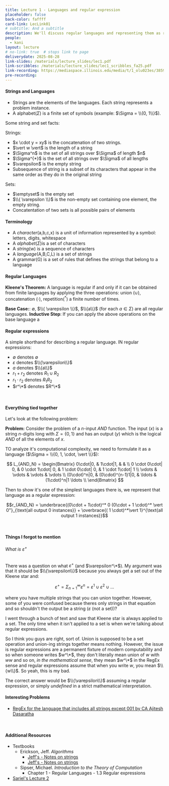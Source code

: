```yaml
---
title: Lecture 1 - Languages and regular expression
placeholder: false
back-color: faffff
card-link: LecLink01
# subtitle: And a subtitle
description: We'll discuss regular languages and representing them as regular expressions (the OG RegEx). 
people:
  - kani
layout: lecture
# no-link: true  # stops link to page 
deliverydate: 2025-08-28
link-slides: /materials/lecture_slides/lec1.pdf
link-scribbles: /materials/lecture_slides/lec1_scribbles_fa25.pdf
link-recording: https://mediaspace.illinois.edu/media/t/1_olu023es/385953912
pre-recording: 
---
```


#### Strings and Languages
- Strings are the elements of the languages. Each string represents a problem instance. 
- A alphabet($\Sigma$) is a finite set of symbols (example: $\Sigma = \\{0, 1\\}$).

Some string and set facts: 
<div class="row">
    <div class="col-md-6">
    Strings:
    <ul>
    <li>$x \cdot y = xy$ is the concatenation of two strings. </li>
    <li>$\vert w \vert$ is the length of a string </li>
    <li>$\Sigma^n$ is the set of all strings over $\Sigma$ of length $n$ </li>
    <li>$\Sigma^{*}$ is the set of all strings over $\Sigma$ of all lengths  </li>
    <li>$\varepsilon$ is the empty string </li>
    <li>Subsequence of string is a subset of its characters that appear in the same order as they do in the original string </li>
    </ul>
    </div>
    <div class="col-md-6">
    Sets:
    <ul>
    <li>$\emptyset$ is the empty set </li>
    <li>$\\{ \varepsilon \\}$ is the non-empty set containing one element, the empty string. </li>
    <li>Concatentation of two sets is all possible pairs of elements </li>
    </ul>
    </div>    
</div>

#### Terminology
- A *character*(a,b,c,x) is a unit of information represented by a symbol: letters, digits, whitespace
- A *alphabet*($\Sigma$)is a set of characters
- A *string*(w) is a sequence of characters
- A *language*(A,B,C,L) is a set of strings
- A grammar(G) is a set of rules that defines the strings that belong to a language

#### Regular Languages

**Kleene's Theorem:** A language is regular if and only if it can be obtained from finite languages by applying the three operations: union ($\cup$), concatenation ($\cdot$), repetition($^*$) a finite number of times. 

**Base Case:**: $\emptyset$, $\\{ \varepsilon \\}$, $\\{a\\}$ (for each $a \in \Sigma$) are all regular languages. 
**Inductive Step**: If you can apply the above operations on the base language a 

#### Regular expressions

A simple shorthand for describing a regular language. IN regular expressions: 

- $\emptyset$ denotes $\emptyset$
- $\varepsilon$ denotes $\\{\varepsilon\\}$
- $a$ denotes $\\{a\\}$
- $r_1+r_2$ denotes $R_1 \cup R_2$
- $r_1 \cdot r_2$ denotes $R_1R_2$
- $r^\*$ denotes $R^\*$


&nbsp;
#### Everything tied together

Let's look at the following problem: 

**Problem:** Consider the problem of a *n*-input *AND* function. The input ($x$) is a string $n$-digits long with $\Sigma = \{0,1\}$ and has an output ($y$) which is the logical *AND* of all the elements of $x$.  

TO analyze it's computational complexity, we need to formulate it as a language  ($\Sigma = \\{0, 1, \cdot, \vert \\}$): 

$$ L_{AND_N} = 
		\begin{Bmatrix}
			0\cdot|0, & 1\cdot|1, & &  \\
			0 \cdot 0\cdot| 0, & 0 \cdot 1\cdot| 0, & 1 \cdot 0\cdot| 0, & 1 \cdot 1\cdot| 1 \\
			\vdots & \vdots & \vdots & \vdots \\
			(0\cdot)^n|0, & (0\cdot)^{n-1}1|0, & \ldots & (1\cdot)^n|1 \ldots \\
		\end{Bmatrix} $$

Then to show it's one of the simplest languages there is, we represent that language as a regular expression:

$$r_{AND_N} = \underbrace{(0\cdot + 1\cdot)^* 0 (0\cdot + 1 \cdot)^* \vert 0"}_{\text{all output 0 instances}} + \overbrace{( 1 \cdot)^*\vert 1}^{\text{all output 1 instances}}$$

&nbsp;
#### Things I forgot to mention

###### What is $\varepsilon^+$

There was a question on what $\varepsilon^+$ (and $\varepsilon^\*$). My argument was that it should be $\\{\varepsilon\\}$ because you always get a set out of the Kleene star and: 

$$\varepsilon^+ = \Sigma_{n=1}^{\infty}\varepsilon^n = \varepsilon^1 \cup \varepsilon^2 \cup \ldots$$

where you have multiple strings that you can union together. However, some of you were confused because theres only strings in that equation and so shouldn't the output be a string ($\varepsilon$ (not a set))? 

I went through a bunch of text and saw that Kleene star is always applied to a set. The only time when it isn't applied to a set is when we're talking about regular expressions. 

So I think you guys are right, sort of. Union is supposed to be a set operation and union-ing strings together means nothing. However, the issue is regular expressions are a permanent fixture of modern computability and so when someone writes $w^\*$, they don't literally mean union of $w$ with $ww$ and so on, *in the mathematical sense*, they mean $w^\*$ in the RegEx sense and regular expressions assume that when you write $w$, you mean $\\{w\\}$. So yeah, this is my bad. 

The correct answer would be $\\{\varepsilon\\}$ assuming a regular expression, or simply *undefined* in a strict mathematical interpretation. 

<h4>Interesting Problems </h4>

* [RegEx for the language that includes all strings except 001 by CA Ajitesh Dasaratha](materials/extra_content/RegEx_Ajitesh_1.pdf)

&nbsp;
<h4>Additional Resources</h4>


* Textbooks 
  * Erickson, Jeff. *Algorithms* 
    * [Jeff's - Notes on strings](https://jeffe.cs.illinois.edu/teaching/algorithms/models/01-strings.pdf)
    * [Jeff's - Notes on strings](https://jeffe.cs.illinois.edu/teaching/algorithms/models/01-strings.pdf)
  * Sipser, Michael. *Introduction to the Theory of Computation*
    * Chapter 1 - Regular Languages - 1.3 Regular expressions
* [Sariel's Lecture 2](https://www.youtube.com/watch?v=_plrktuxUtg&list=PLaEwgrahG-LojthWv-NVyLQMIUsdOP8if&pp=iAQB)






